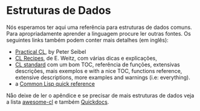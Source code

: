 # Estruturas de Dados

Nós esperamos ter aqui uma referência para estruturas de dados comuns. Para apropriadamente
aprender a linguagem procure ler outras fontes.
Os seguintes links também podem conter mais detalhes (em inglês):

- [Practical CL](http://gigamonkeys.com/book/they-called-it-lisp-for-a-reason-list-processing.html), by Peter Seibel
- [CL Recipes](http://weitz.de/cl-recipes/), de E. Weitz, com várias dicas e explicações,
- [CL standard](http://cvberry.com/tech_writings/notes/common_lisp_standard_draft.html)
  com um bom TOC, referência de funções, extensivas descrições, mais exemplos e 
  with a nice TOC, functions reference, extensive descriptions, more
  examples and warnings (i.e: everything).
- a [Common Lisp quick reference](http://clqr.boundp.org/)

Nåo deixe de ler o apêndice e se precisar de mais estruturas de dados veja a lista
[awesome-cl](https://github.com/CodyReichert/awesome-cl#data-structures) e também
[Quickdocs](http://quickdocs.org/search?q=data+structure).

